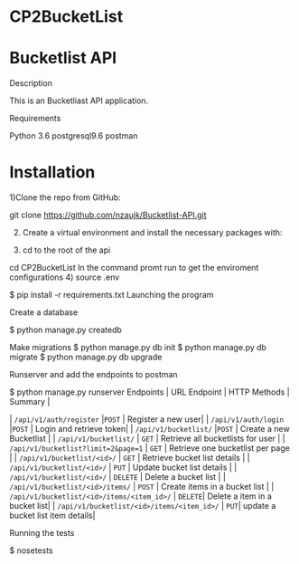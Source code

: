 # CP2BucketList
# Bucketlist API

Description

This is an Bucketliast API application.

Requirements

Python 3.6
postgresql9.6
postman

# Installation

1)Clone the repo from GitHub:

git clone https://github.com/nzaujk/Bucketlist-API.git

2) Create a virtual environment and install the necessary packages with:

3) cd to the root of the api

cd CP2BucketList
In the command promt run to get the enviroment configurations
4) source .env

$ pip install -r requirements.txt
Launching the program

Create a database

$ python manage.py createdb

Make migrations
$ python manage.py db init
$ python manage.py db migrate
$ python manage.py db upgrade

Runserver and add the endpoints to postman

$ python manage.py runserver
Endpoints
| URL Endpoint | HTTP Methods | Summary |

| `/api/v1/auth/register` |`POST`  | Register a new user|
|  `/api/v1/auth/login` |`POST` | Login and retrieve token|
| `/api/v1/bucketlist/` |`POST` | Create a new Bucketlist |
| `/api/v1/bucketlist/` | `GET` | Retrieve all bucketlists for user |
| `/api/v1/bucketlist?limit=2&page=1` | `GET` | Retrieve one bucketlist per page |
| `/api/v1/bucketlist/<id>/` | `GET` |  Retrieve bucket list details |
| `/api/v1/bucketlist/<id>/` | `PUT` | Update bucket list details |
| `/api/v1/bucketlist/<id>/` | `DELETE` | Delete a bucket list |
| `/api/v1/bucketlist/<id>/items/` | `POST` |  Create items in a bucket list |
| `/api/v1/bucketlist/<id>/items/<item_id>/` | `DELETE`| Delete a item in a bucket list|
| `/api/v1/bucketlist/<id>/items/<item_id>/` | `PUT`| update a bucket list item details|


Running the tests

 $ nosetests

